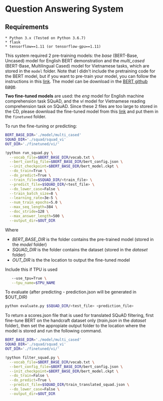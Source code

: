 # Question Answering System

## Requirements
	* Python 3.x (Tested on Python 3.6.7)
	* flask
	* tensorflow==1.11 (or tensorflow-gpu==1.11)

This system required 2 pre-training models: the *base* (BERT-Base, Uncased) model for English BERT demonstration and the *multi_cased* (BERT-Base, Multilingual Cased) model for Vietnamese tasks, which are stored in the `model` folder. Note that I didn't include the pretraining code for the BERT model, but if you want to pre-train your model, you can follow the instructions in this [link](https://github.com/google-research/bert#pre-training-with-bert). The model can be download in the [BERT github page](https://github.com/google-research/bert#pre-trained-models). 

**Two fine-tuned models** are used: the *eng* model for English machine comprehension task SQuAD, and the *vi* model for Vietnamese reading comprehension task on SQuAD. Since these 2 files are too large to stored in the CD, please download the fine-tuned model from this [link](https://drive.google.com/drive/folders/1g-9IJdYlelUSR2DHh9AEqVnPfqddoIhs?usp=sharing) and put them in the `finetuned` folder.

To run the fine-tuning or predicting:
```sh
BERT_BASE_DIR='./model/multi_cased'
SQUAD_DIR='./squad/squad_vi'
OUT_DIR='./finetuned/vi/'

!python run_squad.py \
  --vocab_file=$BERT_BASE_DIR/vocab.txt \
  --bert_config_file=$BERT_BASE_DIR/bert_config.json \
  --init_checkpoint=$BERT_BASE_DIR/bert_model.ckpt \
  --do_train=True \
  --do_predict=True \
  --train_file=$SQUAD_DIR/<train_file> \
  --predict_file=$SQUAD_DIR/<test_file> \
  --do_lower_case=False \
  --train_batch_size=8 \
  --learning_rate=3e-5 \
  --num_train_epochs=5.0 \
  --max_seq_length=384 \
  --doc_stride=128 \
  --max_answer_length=500 \
  --output_dir=$OUT_DIR
```
Where 
* *BERT_BASE_DIR* is the folder contains the pre-trained model (stored in the *model* folder)
* *SQUAD_DIR* is the folder contains the dataset (stored in the *dataset* folder)
* *OUT_DIR* is the the location to output the fine-tuned model

Include this if TPU is used
```sh
   --use_tpu=True \
   --tpu_name=$TPU_NAME
```

To evaluate (after predicting - prediction.json will be generated in $OUT_DIR) 
```sh
python evaluate.py $SQUAD_DIR/<test_file> <prediction_file>
```

To return a scores.json file that is used for translated SQuAD filtering, first fine-tune BERT on the handcraft dataset only (*train.json* in the *dataset* folder), then set the appropiate output folder to the location where the model is stored and run the following command.
```sh
BERT_BASE_DIR='./model/multi_cased'
SQUAD_DIR='./squad/squad_vi'
OUT_DIR='./finetuned/vi/'

!python filter_squad.py \
  --vocab_file=$BERT_BASE_DIR/vocab.txt \
  --bert_config_file=$BERT_BASE_DIR/bert_config.json \
  --init_checkpoint=$BERT_BASE_DIR/bert_model.ckpt \
  --do_train=False \
  --do_predict=True \
  --predict_file=$SQUAD_DIR/train_translated_squad.json \
  --do_lower_case=False \
  --output_dir=$OUT_DIR
```